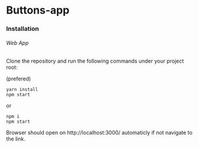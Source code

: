# Buttons-app

### Installation


###### Web App

Clone the repository and run the following commands under your project root:

(prefered)
```
yarn install
npm start
```
or
```
npm i
npm start
```
Browser should open on http://localhost:3000/ automaticly if not navigate to the link.
